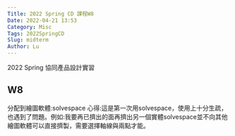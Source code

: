 ```yaml
---
Title: 2022 Spring CD 課程W8
Date: 2022-04-21 13:53
Category: Misc
Tags: 2022SpringCD
Slug: midterm
Author: Lu
---
```


2022 Spring 協同產品設計實習

<!-- PELICAN_END_SUMMARY -->

W8
----

分配到繪圖軟體:solvespace
心得:這是第一次用solvespace，使用上十分生疏，也遇到了問題。例如:我要再已擠出的面再擠出另一個實體solvespace並不向其他繪圖軟體可以直接擠製，需要選擇軸線與兩點才能。

